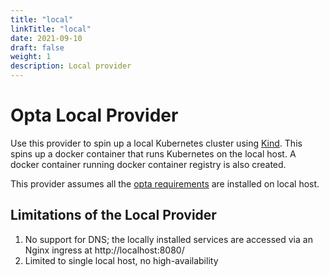 ```yaml
---
title: "local"
linkTitle: "local"
date: 2021-09-10
draft: false
weight: 1
description: Local provider
---
```


# Opta Local Provider

Use this provider to spin up a local Kubernetes cluster using [Kind](https://kind.sigs.k8s.io/docs/user/quick-start/). This spins up a docker container that runs Kubernetes on the local host. A docker container running docker container registry is also created.

This provider assumes all the [opta requirements](https://docs.opta.dev/installation/) are installed on local host.

## Limitations of the Local Provider

  1. No support for DNS; the locally installed services are accessed via an Nginx ingress at http://localhost:8080/
  2. Limited to single local host, no high-availability
